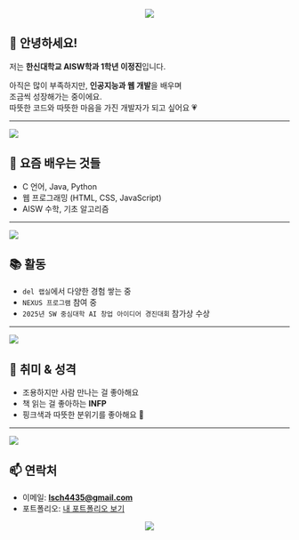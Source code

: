 <p align="center">
  <img src="https://capsule-render.vercel.app/api?type=waving&color=FFB6C1&height=200&section=header&text=Jeongjin's%20Profile&fontSize=80&fontColor=ffffff" />
</p>

## 🌸 안녕하세요!
저는 **한신대학교 AISW학과 1학년 이정진**입니다.  

아직은 많이 부족하지만, **인공지능과 웹 개발**을 배우며  
조금씩 성장해가는 중이에요.  
따뜻한 코드와 따뜻한 마음을 가진 개발자가 되고 싶어요 💗

---
<img src="https://img.shields.io/badge/배우는중-핑크?style=flat-square&logo=github&logoColor=white&color=FFB6C1" />

## 🎯 요즘 배우는 것들
- C 언어, Java, Python  
- 웹 프로그래밍 (HTML, CSS, JavaScript)  
- AISW 수학, 기초 알고리즘

---
<img src="https://img.shields.io/badge/배우는중-핑크?style=flat-square&logo=github&logoColor=white&color=FFB6C1" />

## 📚 활동
- `del 랩실`에서 다양한 경험 쌓는 중  
- `NEXUS 프로그램` 참여 중  
- `2025년 SW 중심대학 AI 창업 아이디어 경진대회` 참가상 수상

---
<img src="https://img.shields.io/badge/배우는중-핑크?style=flat-square&logo=github&logoColor=white&color=FFB6C1" />

## 💖 취미 & 성격
- 조용하지만 사람 만나는 걸 좋아해요  
- 책 읽는 걸 좋아하는 **INFP**  
- 핑크색과 따뜻한 분위기를 좋아해요 🌷

---
<img src="https://img.shields.io/badge/배우는중-핑크?style=flat-square&logo=github&logoColor=white&color=FFB6C1" />

## 📫 연락처
- 이메일: **lsch4435@gmail.com**  
- 포트폴리오: [내 포트폴리오 보기](https://lsch4435-code.github.io/lsch4435-portfolio/)

<p align="center">
  <img src="https://capsule-render.vercel.app/api?type=waving&color=FFB6C1&height=150&section=footer"/>
</p>


